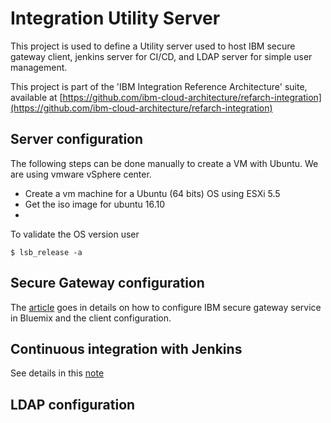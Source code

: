 # Integration Utility Server
This project is used to define a Utility server used to host IBM secure gateway client, jenkins server for CI/CD, and LDAP server for simple user management.

This project is part of the 'IBM Integration Reference Architecture' suite, available at [https://github.com/ibm-cloud-architecture/refarch-integration](https://github.com/ibm-cloud-architecture/refarch-integration)

## Server configuration
The following steps can be done manually to create a VM with Ubuntu. We are using vmware vSphere center.
* Create a vm machine for a Ubuntu (64 bits) OS using ESXi 5.5
* Get the iso image for ubuntu 16.10
*

To validate the OS version user
```
$ lsb_release -a
```

## Secure Gateway configuration
The [article](docs/ConfigureSecureGateway.md) goes in details on how to configure IBM secure gateway service in Bluemix and the client configuration.

## Continuous integration with Jenkins
See details in this [note](docs/cicd.md)

## LDAP configuration
